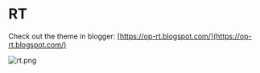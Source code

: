 # RT

Check out the theme in blogger: [https://op-rt.blogspot.com/](https://op-rt.blogspot.com/)

![rt.png](https://raw.githubusercontent.com/treezi1004/op-blogger-themes/master/1_Column/RT/img/rt.PNG)
